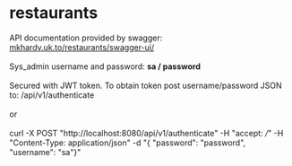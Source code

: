 # restaurants

API documentation provided by swagger: <a href="https://mkhardy.uk.to/restaurants/swagger-ui/">mkhardy.uk.to/restaurants/swagger-ui/</a>
<br>
<br>
Sys_admin username and password: <b>sa / password</b>
<br>
<br>
Secured with JWT token.  To obtain token post username/password JSON to: /api/v1/authenticate<br>
<br>
or<br>
<br>
curl -X POST "http://localhost:8080/api/v1/authenticate" -H "accept: */*" -H "Content-Type: application/json" -d "{ \"password\": \"password\", \"username\": \"sa\"}"